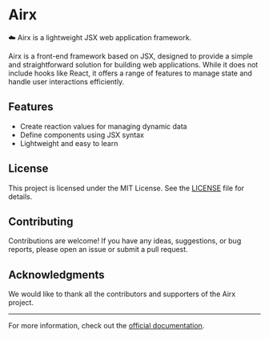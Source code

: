 # Airx

☁️ Airx is a lightweight JSX web application framework.

Airx is a front-end framework based on JSX, designed to provide a simple and straightforward solution for building web applications. While it does not include hooks like React, it offers a range of features to manage state and handle user interactions efficiently.

## Features

- Create reaction values for managing dynamic data
- Define components using JSX syntax
- Lightweight and easy to learn

## License

This project is licensed under the MIT License. See the [LICENSE](LICENSE) file for details.

## Contributing

Contributions are welcome! If you have any ideas, suggestions, or bug reports, please open an issue or submit a pull request.

## Acknowledgments

We would like to thank all the contributors and supporters of the Airx project.

---

For more information, check out the [official documentation](https://github.com/airxjs/airx).
